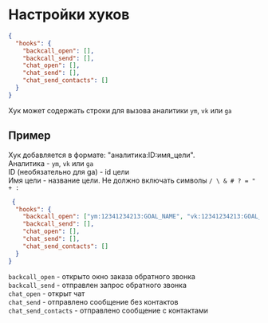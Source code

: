 # Настройки хуков
 
```json
{
  "hooks": {
    "backcall_open": [],
    "backcall_send": [],
    "chat_open": [],
    "chat_send": [],
    "chat_send_contacts": []
  }  
}
```

Хук может содержать строки для вызова аналитики `ym`, `vk` или `ga`  

## Пример

Хук добавляется в формате: "аналитика:ID:имя_цели".  
Aналитика - `ym`, `vk` или `ga`  
ID (необязательно для ga) - id цели  
Имя цели - название цели. Не должно включать символы `/ \ & # ? = " + :`

```json
 {
  "hooks": {
    "backcall_open": ["ym:12341234213:GOAL_NAME", "vk:12341234213:GOAL_NAME", "ga:GOAL_NAME"],
    "backcall_send": [],
    "chat_open": [],
    "chat_send": [],
    "chat_send_contacts": []
  } 
}
```
`backcall_open` - открыто окно заказа обратного звонка  
`backcall_send` - отправлен запрос обратного звонка  
`chat_open` - открыт чат  
`chat_send` - отправлено сообщение без контактов   
`chat_send_contacts` - отправлено сообщение c контактами   
